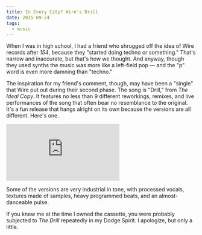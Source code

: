 ```yaml
---
title: In Every City? Wire's Drill
date: 2015-09-24
tags:
  - music
---
```


When I was in high school, I had a friend who shrugged off the idea of Wire records after *154*, because they "started doing techno or something." That's narrow and inaccurate, but that's how we thought. And anyway, though they used synths the music was more like a left-field pop — and the "p" word is even more damning than "techno."

The inspiration for my friend's comment, though, may have been a "single" that Wire put out during their second phase. The song is "Drill," from *The Ideal Copy*. It features no less than 9 different reworkings, remixes, and live performances of the song that often bear no resemblance to the original. It's a fun release that hangs alright on its own because the versions are all different. Here's one.

<div class='embed-container'><iframe src='https://www.youtube.com/embed/PS28biAEBqo' frameborder='0' allowfullscreen></iframe></div>

Some of the versions are very industrial in tone, with processed vocals, textures made of samples, heavy programmed beats, and an almost-danceable pulse.

If you knew me at the time I owned the cassette, you were probably subjected to *The Drill* repeatedly in my Dodge Spirit. I apologize, but only a little.

